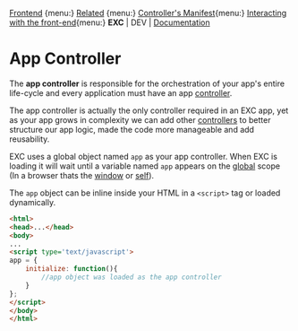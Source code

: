 [Frontend](./fte_index.md) {menu:}
[Related]() {menu:}
[Controller's Manifest](./doc_client_controller_manifest.md){menu:}
[Interacting with the front-end](./doc_server_client.md){menu:}
**EXC** | DEV | [Documentation](./doc_index.md)<BR>


# App Controller #

The **app controller** is responsible for the orchestration of your app's entire life-cycle and every application must have an app [controller](./fte_ref_controllers.md).

The app controller is actually the only controller required in an EXC app, yet as your app grows in complexity we can add other [controllers](./fte_ref_controllers.md) to better structure our app logic, made the code more manageable and add reusability.

EXC uses a global object named `app` as your app controller. When EXC is loading it will wait until a variable named `app` appears on the [global](https://developer.mozilla.org/en-US/docs/Web/JavaScript/Guide/Grammar_and_types#Global_variables) scope (In a browser thats the [window](https://developer.mozilla.org/en-US/docs/Web/API/Window) or [self](https://developer.mozilla.org/en-US/docs/Web/JavaScript/Guide/Grammar_and_types#Global_variables)).

The `app` object can be inline inside your HTML in a `<script>` tag or loaded dynamically.

```html
<html>
<head>...</head>
<body>
...
<script type='text/javascript'>
app = {
	initialize: function(){
		//app object was loaded as the app controller
	}
};
</script>
</body>
</html>
```
